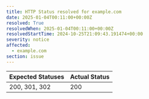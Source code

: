 ```yaml
---
title: HTTP Status resolved for example.com
date: 2025-01-04T00:11:00+00:00Z
resolved: True
resolvedWhen: 2025-01-04T00:11:00+00:00Z
resolvedStartTime: 2024-10-25T21:09:43.191474+00:00
severity: notice
affected:
  - example.com
section: issue
---
```


| Expected Statuses | Actual Status  |
|-------------------|----------------|
| 200, 301, 302 | 200 |
